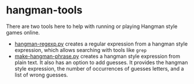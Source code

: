 # hangman-tools

There are two tools here to help with running or playing Hangman style
games online.

  * [hangman-regexp.py](https://github.com/davemq/hangman-tools/blob/main/hangman-regexp.py) creates a regular expression from a hangman
    style expression, which allows searching with tools like `grep`
  * [make-hangman-phrase.py](https://github.com/davemq/hangman-tools/blob/main/make-hangman-phrase.py) creates a hangman style expression from
    plain text. It also has an option to add guesses. It provides the
    hangman style expression, the number of occurrences of guesses
    letters, and a list of wrong guesses.
